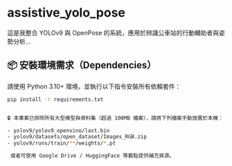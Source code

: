 # assistive_yolo_pose

這是我整合 YOLOv9 與 OpenPose 的系統，應用於辨識公車站的行動輔助者與姿勢分析...


## 📦 安裝環境需求（Dependencies）

請使用 Python 3.10+ 環境，並執行以下指令安裝所有依賴套件：

```bash
pip install -r requirements.txt


🔒 本專案已排除所有大型模型與資料集（超過 100MB 檔案），請將下列檔案手動放置於本機：

- yolov9/yolov9_openvino/last.bin
- yolov9/datasets/open_dataset/Images_RGB.zip
- yolov9/runs/train/**/weights/*.pt

 或者可使用 Google Drive / HuggingFace 等載點提供補充資源。
